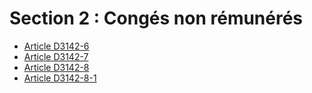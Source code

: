 # Section 2 : Congés non rémunérés

* [Article D3142-6](./LEGIARTI000023432610.md)
* [Article D3142-7](./LEGIARTI000018534203.md)
* [Article D3142-8](./LEGIARTI000018534201.md)
* [Article D3142-8-1](./LEGIARTI000023421006.md)
